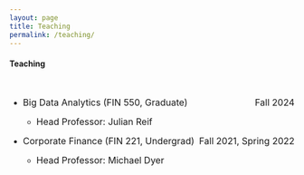 ```yaml
---
layout: page
title: Teaching
permalink: /teaching/
---
```

  
#### **Teaching**<br>
<br />

* <font size="3"> Big Data Analytics (FIN 550, Graduate) <span style="float:right;"> Fall 2024 </span></font>
  - <font size="3"> Head Professor: Julian Reif </font><br>
 

* <font size="3"> Corporate Finance (FIN 221, Undergrad) <span style="float:right;"> Fall 2021, Spring 2022 </span></font>
  - <font size="3"> Head Professor: Michael Dyer </font><br>
